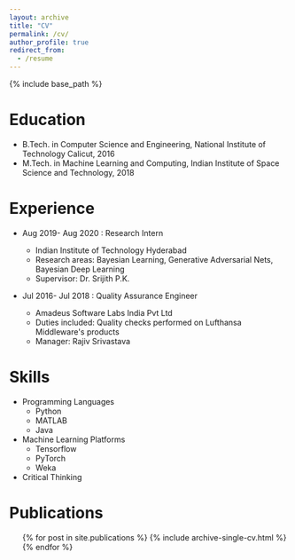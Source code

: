 ```yaml
---
layout: archive
title: "CV"
permalink: /cv/
author_profile: true
redirect_from:
  - /resume
---
```


{% include base_path %}

Education
======
* B.Tech. in Computer Science and Engineering, National Institute of Technology Calicut, 2016
* M.Tech. in Machine Learning and Computing, Indian Institute of Space Science and Technology, 2018

Experience
======

* Aug 2019- Aug 2020 : Research Intern
  * Indian Institute of Technology Hyderabad
  * Research areas: Bayesian Learning, Generative Adversarial Nets, Bayesian Deep Learning
  * Supervisor: Dr. Srijith P.K.
  
* Jul 2016- Jul 2018 : Quality Assurance Engineer
  * Amadeus Software Labs India Pvt Ltd
  * Duties included: Quality checks performed on Lufthansa Middleware's products
  * Manager: Rajiv Srivastava
  
Skills
======
* Programming Languages
  * Python
  * MATLAB
  * Java
* Machine Learning Platforms
  * Tensorflow
  * PyTorch
  * Weka
* Critical Thinking

Publications
======
  <ul>{% for post in site.publications %}
    {% include archive-single-cv.html %}
  {% endfor %}</ul>
